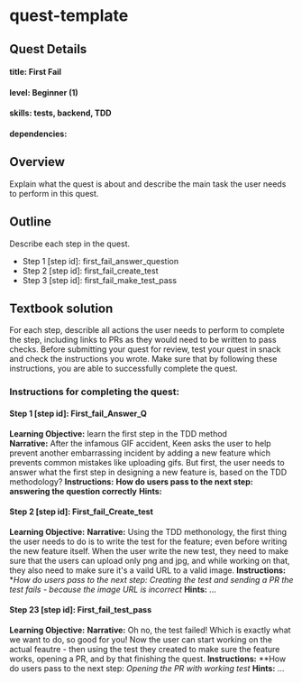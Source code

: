 # quest-template

## Quest Details 
#### title: First Fail
#### level: Beginner (1)
#### skills: tests, backend, TDD
#### dependencies: 


## Overview 
Explain what the quest is about and describe the main task the user needs to perform in this quest. 


## Outline
Describe each step in the quest. 
- Step 1 [step id]: first_fail_answer_question
- Step 2 [step id]: first_fail_create_test
- Step 3 [step id]: first_fail_make_test_pass


## Textbook solution
For each step, describle all actions the user needs to perform to complete the step, including links to PRs as they would need to be written to pass checks. 
Before submitting your quest for review, test your quest in snack and check the instructions you wrote. Make sure that by following these instructions, you are able to successfully complete the quest.  
### Instructions for completing the quest: 
#### Step 1 [step id]: First_fail_Answer_Q
**Learning Objective:** learn the first step in the TDD method  
**Narrative:** After the infamous GIF accident, Keen asks the user to help prevent another embarrassing incident by adding a new feature which prevents common mistakes like uploading gifs. But first, the user needs to answer what the first step in designing a new feature is, based on the TDD methodology?
**Instructions:** 
**How do users pass to the next step: answering the question correctly**
**Hints:**

 
#### Step 2 [step id]: First_fail_Create_test
**Learning Objective:** 
**Narrative:** 
Using the TDD methonology, the first thing the user needs to do is to write the test for the feature; even before writing the new feature itself. 
When the user write the new test, they need to make sure that the users can upload only png and jpg, and while working on that, they also need to make sure it's a vaild URL to a valid image. 
**Instructions:** 
**How do users pass to the next step: *Creating the test and sending a PR* the test fails - because the image URL is incorrect*
**Hints:**
...
#### Step 23 [step id]: First_fail_test_pass
**Learning Objective:** 
**Narrative:** 
Oh no, the test failed! Which is exactly what we want to do, so good for you! Now the user can start working on the actual feautre - then using the test they created to make sure the feature works, opening a PR, and by that finishing the quest. 
**Instructions:** 
**How do users pass to the next step: *Opening the PR with working test*
**Hints:**
...
